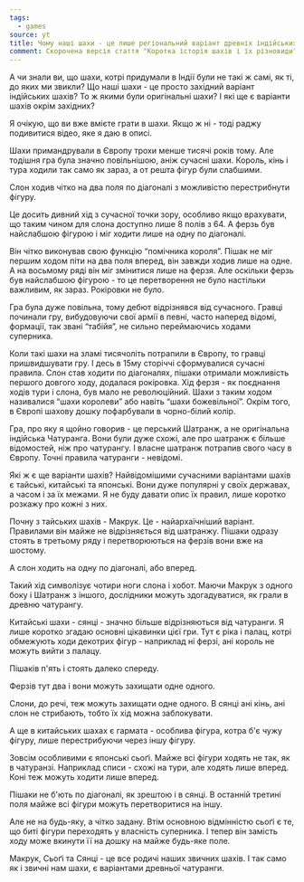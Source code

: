 ```yaml
---
tags:
  - games
source: yt
title: Чому наші шахи - це лише регіональний варіант древніх індійських шахів - чатуранги
comment: Скорочена версія стаття "Коротка історія шахів і їх різновиди" 
---
```

А чи знали ви, що шахи, котрі придумали в Індії були не такі ж самі, як ті, до яких ми звикли?
Що наші шахи - це просто західний варіант індійських шахів?
То ж якими були оригінальні шахи?
І які ще є варіанти шахів окрім західних?

Я очікую, що ви вже вмієте грати в шахи.
Якщо ж ні - тоді раджу подивитися відео, яке я даю в описі.

Шахи примандрували в Європу трохи менше тисячі років тому. 
Але тодішня гра була значно повільнішою, аніж сучасні шахи.
Король, кінь і тура ходили так само як зараз, а от решта фігур були слабшими.

Слон ходив чітко на два поля по діагоналі з можливістю перестрибнути фігуру.

[//]: # (демо: хід слона)

Це досить дивний хід з сучасної точки зору, особливо якщо врахувати, що таким чином для слона доступно лише 8 полів з 64.
А ферзь був найслабшою фігурою і міг ходити лише на одну по діагоналі.

[//]: # (демо: хід ферзя)

Він чітко виконував свою функцію “помічника короля”.
Пішак не міг першим ходом піти на два поля вперед, він завжди ходив лише на одне.
А на восьмому ряді він міг змінитися лише на ферзя.
Але оскільки ферзь був найслабшою фігурою - то це перетворення не було настільки важливим, як зараз.
Рокіровки не було.

Гра була дуже повільна, тому дебют відрізнявся від сучасного.
Гравці починали гру, вибудовуючи свої армії в певні, часто наперед відомі, формації, так звані “табійя”, не сильно переймаючись ходами суперника.

[//]: # (демо: табійя)

Коли такі шахи на зламі тисячоліть потрапили в Європу, то гравці пришвидшувати гру.
І десь в 15му сторіччі сформувалися сучасні правила.
Слон став ходити по діагоналях, пішаки отримали можливість першого довгого ходу, додалася рокіровка.
Хід ферзя - як поєднання ходів тури і слона, був мало не революційний.
Шахи з таким ходом називалися “шахи королеви” або навіть “шахи божевільної”.
Окрім того, в Європі шахову дошку пофарбували в чорно-білий колір.

Гра, про яку я щойно говорив - це перський Шатранж, а не оригінальна індійська Чатуранга.
Вони були дуже схожі, але про шатранж є більше відомостей, ніж про чатурангу.
І власне шатранж потрапив свого часу в Європу.
Точні правила чатуранги - невідомі.

Які ж є ще варіанти шахів?
Найвідомішими сучасними варіантами шахів є тайські, китайські та японські.
Вони дуже популярні у своїх державах, а часом і за їх межами.
Я не буду давати опис їх правил, лише коротко розкажу про кожні з них.

Почну з тайських шахів - Макрук.
Це - найархаїчніший варіант. Правилами він майже не відрізняється від шатранжу.
Пішаки одразу стоять в третьому ряду і перетворюються на ферзів вони вже на шостому.

[//]: # (демо: перетворюються на шостому ряду перевертанням)

А слон ходить на одну по діагоналі, або вперед.

[//]: # (демо: хід слона в макрук)

Такий хід символізує чотири ноги слона і хобот. 
Маючи Макрук з одного боку і Шатранж з іншого, дослідники можуть здогадуватися, як грали в древню чатурангу.

Китайські шахи - сянці - значно більше відрізняються від чатуранги.
Я лише коротко згадаю основні цікавинки цієї гри.
Тут є ріка і палац, котрі обмежують ходи декотрих фігур - наприклад ні ферзі, ані король не можуть вийти з палацу.

[//]: # (демо: ріка і палац)

Пішаків п'ять і стоять далеко спереду.

[//]: # (демо: п'ять пішаків)

Ферзів тут два і вони можуть захищати одне одного.

[//]: # (демо: ферзі захищають одне одного)

Слони, до речі, теж можуть захищати одне одного.
В сянці ані кінь, ані слон не стрибають, тобто їх хід можна заблокувати.

[//]: # (демо: блокується хід коня)

А ще в китайських шахах є гармата - особлива фігура, котра б'є чужу фігуру, лише перестрибуючи через іншу фігуру. 

[//]: # (демо: хід гармати)

Зовсім особливими є японські сьоґі.
Майже всі фігури ходять не так, як в чатуранзі.
Наприклад списи - схожі на тури, але ходять лише вперед.
Коні теж можуть ходити лише вперед.

[//]: # (демо: хід коня вперед)

Пішаки не б'ють по діагоналі, як зрештою і в сянці.
В останній третині поля майже всі фігури можуть перетворитися на іншу.

[//]: # (демо: перетворення)

Але не на будь-яку, а чітко задану.
Втім основною відмінністю сьоґі є те, що биті фігури переходять у власність суперника.
І тепер він замість ходу може вкинути її на дошку на майже будь-яке поле.

[//]: # (демо: вкидання пішака)

Макрук, Сьоґі та Сянці - це все родичі наших звичних шахів.
І так само як і звичні нам шахи, є варіантами древньої чатуранги.
